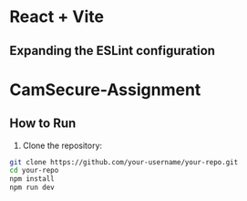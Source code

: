 # React + Vite

## Expanding the ESLint configuration

# CamSecure-Assignment
## How to Run

1. Clone the repository:

```bash
git clone https://github.com/your-username/your-repo.git
cd your-repo
npm install
npm run dev
